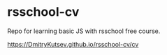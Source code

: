 # rsschool-cv

Repo for learning basic JS with rsschool free course.

https://DmitryKutsev.github.io/rsschool-cv/cv
